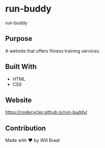 # run-buddy
run-buddy
## Purpose
A website that offers fitness training services.

## Built With
* HTML
* CSS

## Website
https://codecycler.github.io/run-buddy/

## Contribution
Made with ❤️ by Will Braat
